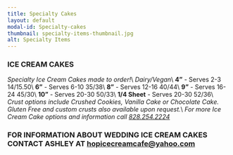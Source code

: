 ```yaml
---
title: Specialty Cakes
layout: default
modal-id: Specialty-cakes 
thumbnail: specialty-items-thumbnail.jpg
alt: Specialty Items 
---
```

### ICE CREAM CAKES
*Specialty Ice Cream Cakes made to order!*\\
*Dairy/Vegan*\\
**4”** - Serves 2-3 $14/$15.50\\
**6”** - Serves 6-10 $35/$38\\
**8”** - Serves 12-16 $40/$44\\
**9”** - Serves 16-24 $45/$30\\
**10”** - Serves 20-30 $50/$33\\
**1/4 Sheet** - Serves 20-30 $52/$36\\
*Crust options include Crushed Cookies, Vanilla Cake or Chocolate Cake. Gluten Free and custom crusts also available upon request.*\\
*For more Ice Cream Cake options and information call <a href="tel:18282542224">828.254.2224</a>*

### FOR INFORMATION ABOUT WEDDING ICE CREAM CAKES CONTACT ASHLEY AT hopicecreamcafe@yahoo.com
